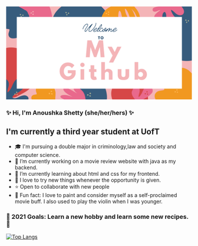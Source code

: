 ![alt text](My_Github.png)

### ✨ Hi, I'm Anoushka Shetty (she/her/hers) ✨

## I'm currently a third year student at UofT

- 🎓 I'm pursuing a double major in criminology,law and society and computer science.
- 🔭 I’m currently working on a movie review website with java as my backend.
- 🌱 I’m currently learning about html and css for my frontend.
- 💫 I love to try new things whenever the opportunity is given.
- ⭐ Open to collaborate with new people
- 🎠 Fun fact: I love to paint and consider myself as a self-proclaimed movie buff. I also used to play the violin when I was younger.


### 🌸 2021 Goals: Learn a new hobby and learn some new recipes. 🌸

[![Top Langs](https://github-readme-stats.vercel.app/api/top-langs/?username=Anu48&layout=default&show_icons=true&include_all_commits=true&title_color=FFFFFF&text_color=FFFFFF&bg_color=DEG,3494E6,EC6EAD)](https://github.com/Anu48/github-readme-stats)
